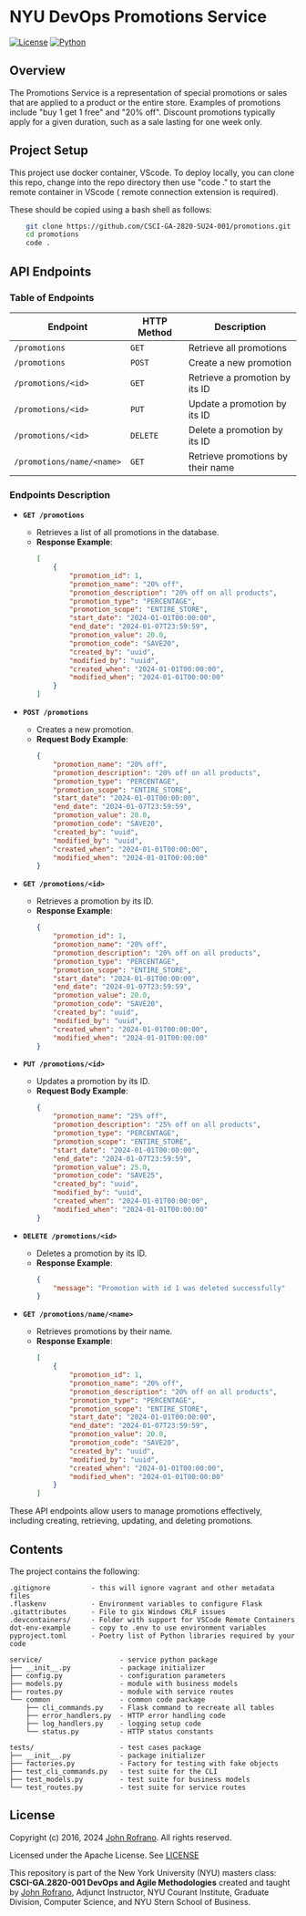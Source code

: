 # NYU DevOps Promotions Service

[![License](https://img.shields.io/badge/License-Apache_2.0-blue.svg)](https://opensource.org/licenses/Apache-2.0)
[![Python](https://img.shields.io/badge/Language-Python-blue.svg)](https://python.org/)

## Overview

The Promotions Service is a representation of special promotions or sales that are applied to a product or the entire store. Examples of promotions include "buy 1 get 1 free" and "20% off". Discount promotions typically apply for a given duration, such as a sale lasting for one week only.

## Project Setup

This project use docker container, VScode. To deploy locally, you can clone this repo, change into the repo directory then use "code ." to start the remote container in VScode ( remote connection extension is required).

These should be copied using a bash shell as follows:

```bash
    git clone https://github.com/CSCI-GA-2820-SU24-001/promotions.git
    cd promotions
    code .
```

## API Endpoints

### Table of Endpoints

| Endpoint               | HTTP Method | Description                                      |
|------------------------|-------------|--------------------------------------------------|
| `/promotions`          | `GET`       | Retrieve all promotions                          |
| `/promotions`          | `POST`      | Create a new promotion                           |
| `/promotions/<id>`     | `GET`       | Retrieve a promotion by its ID                   |
| `/promotions/<id>`     | `PUT`       | Update a promotion by its ID                     |
| `/promotions/<id>`     | `DELETE`    | Delete a promotion by its ID                     |
| `/promotions/name/<name>` | `GET`    | Retrieve promotions by their name                |

### Endpoints Description

- **`GET /promotions`**
  - Retrieves a list of all promotions in the database.
  - **Response Example**:
    ```json
    [
        {
            "promotion_id": 1,
            "promotion_name": "20% off",
            "promotion_description": "20% off on all products",
            "promotion_type": "PERCENTAGE",
            "promotion_scope": "ENTIRE_STORE",
            "start_date": "2024-01-01T00:00:00",
            "end_date": "2024-01-07T23:59:59",
            "promotion_value": 20.0,
            "promotion_code": "SAVE20",
            "created_by": "uuid",
            "modified_by": "uuid",
            "created_when": "2024-01-01T00:00:00",
            "modified_when": "2024-01-01T00:00:00"
        }
    ]
    ```

- **`POST /promotions`**
  - Creates a new promotion.
  - **Request Body Example**:
    ```json
    {
        "promotion_name": "20% off",
        "promotion_description": "20% off on all products",
        "promotion_type": "PERCENTAGE",
        "promotion_scope": "ENTIRE_STORE",
        "start_date": "2024-01-01T00:00:00",
        "end_date": "2024-01-07T23:59:59",
        "promotion_value": 20.0,
        "promotion_code": "SAVE20",
        "created_by": "uuid",
        "modified_by": "uuid",
        "created_when": "2024-01-01T00:00:00",
        "modified_when": "2024-01-01T00:00:00"
    }
    ```

- **`GET /promotions/<id>`**
  - Retrieves a promotion by its ID.
  - **Response Example**:
    ```json
    {
        "promotion_id": 1,
        "promotion_name": "20% off",
        "promotion_description": "20% off on all products",
        "promotion_type": "PERCENTAGE",
        "promotion_scope": "ENTIRE_STORE",
        "start_date": "2024-01-01T00:00:00",
        "end_date": "2024-01-07T23:59:59",
        "promotion_value": 20.0,
        "promotion_code": "SAVE20",
        "created_by": "uuid",
        "modified_by": "uuid",
        "created_when": "2024-01-01T00:00:00",
        "modified_when": "2024-01-01T00:00:00"
    }
    ```

- **`PUT /promotions/<id>`**
  - Updates a promotion by its ID.
  - **Request Body Example**:
    ```json
    {
        "promotion_name": "25% off",
        "promotion_description": "25% off on all products",
        "promotion_type": "PERCENTAGE",
        "promotion_scope": "ENTIRE_STORE",
        "start_date": "2024-01-01T00:00:00",
        "end_date": "2024-01-07T23:59:59",
        "promotion_value": 25.0,
        "promotion_code": "SAVE25",
        "created_by": "uuid",
        "modified_by": "uuid",
        "created_when": "2024-01-01T00:00:00",
        "modified_when": "2024-01-01T00:00:00"
    }
    ```

- **`DELETE /promotions/<id>`**
  - Deletes a promotion by its ID.
  - **Response Example**:
    ```json
    {
        "message": "Promotion with id 1 was deleted successfully"
    }
    ```

- **`GET /promotions/name/<name>`**
  - Retrieves promotions by their name.
  - **Response Example**:
    ```json
    [
        {
            "promotion_id": 1,
            "promotion_name": "20% off",
            "promotion_description": "20% off on all products",
            "promotion_type": "PERCENTAGE",
            "promotion_scope": "ENTIRE_STORE",
            "start_date": "2024-01-01T00:00:00",
            "end_date": "2024-01-07T23:59:59",
            "promotion_value": 20.0,
            "promotion_code": "SAVE20",
            "created_by": "uuid",
            "modified_by": "uuid",
            "created_when": "2024-01-01T00:00:00",
            "modified_when": "2024-01-01T00:00:00"
        }
    ]
    ```

These API endpoints allow users to manage promotions effectively, including creating, retrieving, updating, and deleting promotions.


## Contents

The project contains the following:

```text
.gitignore          - this will ignore vagrant and other metadata files
.flaskenv           - Environment variables to configure Flask
.gitattributes      - File to gix Windows CRLF issues
.devcontainers/     - Folder with support for VSCode Remote Containers
dot-env-example     - copy to .env to use environment variables
pyproject.toml      - Poetry list of Python libraries required by your code

service/                   - service python package
├── __init__.py            - package initializer
├── config.py              - configuration parameters
├── models.py              - module with business models
├── routes.py              - module with service routes
└── common                 - common code package
    ├── cli_commands.py    - Flask command to recreate all tables
    ├── error_handlers.py  - HTTP error handling code
    ├── log_handlers.py    - logging setup code
    └── status.py          - HTTP status constants

tests/                     - test cases package
├── __init__.py            - package initializer
├── factories.py           - Factory for testing with fake objects
├── test_cli_commands.py   - test suite for the CLI
├── test_models.py         - test suite for business models
└── test_routes.py         - test suite for service routes
```

## License

Copyright (c) 2016, 2024 [John Rofrano](https://www.linkedin.com/in/JohnRofrano/). All rights reserved.

Licensed under the Apache License. See [LICENSE](LICENSE)

This repository is part of the New York University (NYU) masters class: **CSCI-GA.2820-001 DevOps and Agile Methodologies** created and taught by [John Rofrano](https://cs.nyu.edu/~rofrano/), Adjunct Instructor, NYU Courant Institute, Graduate Division, Computer Science, and NYU Stern School of Business.
